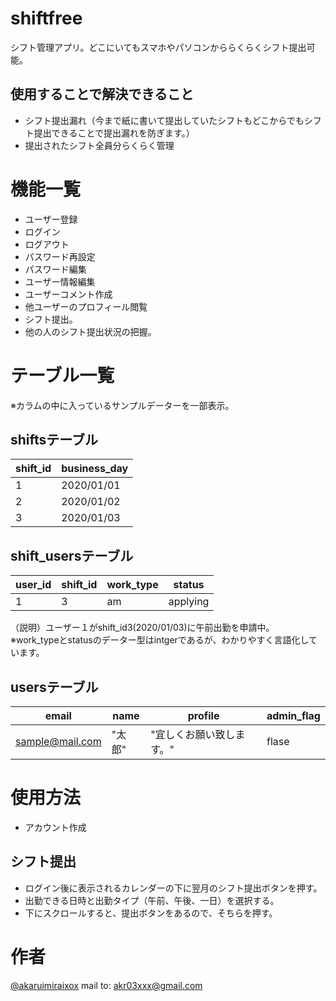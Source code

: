 # shiftfree
シフト管理アプリ。どこにいてもスマホやパソコンかららくらくシフト提出可能。

## 使用することで解決できること
- シフト提出漏れ（今まで紙に書いて提出していたシフトもどこからでもシフト提出できることで提出漏れを防ぎます。）
- 提出されたシフト全員分らくらく管理

# 機能一覧
- ユーザー登録
- ログイン
- ログアウト
- パスワード再設定
- パスワード編集
- ユーザー情報編集
- ユーザーコメント作成
- 他ユーザーのプロフィール閲覧
- シフト提出。
- 他の人のシフト提出状況の把握。

# テーブル一覧
※カラムの中に入っているサンプルデーターを一部表示。
## shiftsテーブル
| shift_id | business_day |
----|---- 
| 1 |2020/01/01|
| 2 |2020/01/02|
| 3 |2020/01/03|

## shift_usersテーブル
| user_id | shift_id |work_type|status|
----|----|----|-----
| 1 | 3 |am|applying|


（説明）ユーザー１がshift_id3(2020/01/03)に午前出勤を申請中。
※work_typeとstatusのデーター型はintgerであるが、わかりやすく言語化しています。

## usersテーブル
| email | name |profile |admin_flag|
----|----|----|-----
| sample@mail.com | "太郎" |"宜しくお願い致します。"|flase|

# 使用方法
- アカウント作成

## シフト提出
- ログイン後に表示されるカレンダーの下に翌月のシフト提出ボタンを押す。
- 出勤できる日時と出勤タイプ（午前、午後、一日）を選択する。
- 下にスクロールすると、提出ボタンをあるので、そちらを押す。

# 作者
[@akaruimiraixox](https://twitter.com/akaruimiraixox)
mail to: akr03xxx@gmail.com

